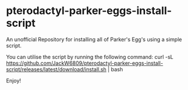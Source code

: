 # pterodactyl-parker-eggs-install-script
An unofficial Repository for installing all of Parker's Egg's using a simple script.


You can utilise the script by running the following command:
curl -sL https://github.com/JackW6809/pterodactyl-parker-eggs-install-script/releases/latest/download/install.sh | bash

Enjoy!
